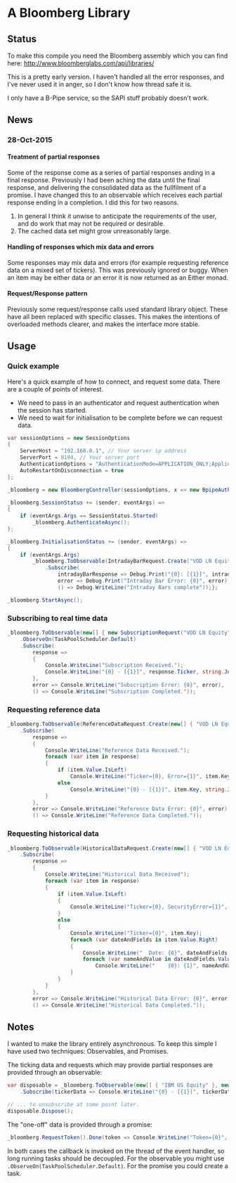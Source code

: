 # A Bloomberg Library

## Status

To make this compile you need the Bloomberg assembly which you can find here: http://www.bloomberglabs.com/api/libraries/

This is a pretty early version. I haven't handled all the error responses, and I've never used it in anger, so I don't know how thread safe it is.

I only have a B-Pipe service, so the SAPI stuff probably doesn't work.

## News

### 28-Oct-2015

#### Treatment of partial responses

Some of the response come as a series of partial responses anding in a final response. Previously I had
been aching the data until the final response, and delivering the consolidated data as the fullfilment
of a promise. I have changed this to an observable which receives each partial response ending in a
completion. I did this for two reasons.

1. In general I think it unwise to anticipate the requirements of the user, and do work that may not be required or desirable.
2. The cached data set might grow unreasonably large.

#### Handling of responses which mix data and errors

Some responses may mix data and errors (for example requesting reference data on a mixed set of tickers). This
was previously ignored or buggy. When an item may be either data or an error it is now returned as an Either monad.

#### Request/Response pattern

Previously some request/response calls used standard library object. These have all been replaced with specific
classes. This makes the intentions of overloaded methods clearer, and makes the interface more stable.

## Usage

### Quick example

Here's a quick example of how to connect, and request some data. There are a couple of points of interest.

* We need to pass in an authenticator and request authentication when the session has started.
* We need to wait for initialisation to be complete before we can request data.


```cs
var sessionOptions = new SessionOptions
{
    ServerHost = "192.168.0.1", // Your server ip address
    ServerPort = 8194, // Your server port
    AuthenticationOptions = "AuthenticationMode=APPLICATION_ONLY;ApplicationAuthenticationType=APPNAME_AND_KEY;ApplicationName=XXXXXX", // Your server name
    AutoRestartOnDisconnection = true
};

_bloomberg = new BloombergController(sessionOptions, x => new BpipeAuthenticator(x));
            
_bloomberg.SessionStatus += (sender, eventArgs) =>
{
    if (eventArgs.Args == SessionStatus.Started)
        _bloomberg.AuthenticateAsync();
};

_bloomberg.InitialisationStatus += (sender, eventArgs) =>
{
    if (eventArgs.Args)
        _bloomberg.ToObservable(IntradayBarRequest.Create("VOD LN Equity", new DateTime(2015, 10, 16, 9, 0, 0), new DateTime(2015, 10, 16, 12, 00, 0), EventType.BID, 60))
            .Subscribe(
                intradayBarResponse => Debug.Print("{0}: [{1}]", intradayBarResponse.Ticker, string.Join(",", intradayBarResponse.IntradayBars.Select(intradayBar => string.Format("Open={0}, High={1}, Low={2}, Close={3}, Volume={4}, NumEvents={5}", intradayBar.Open, intradayBar.High, intradayBar.Low, intradayBar.Close, intradayBar.Volume, intradayBar.NumEvents)))),
                error => Debug.Print("Intraday Bar Error: {0}", error),
                () => Debug.WriteLine("Intraday Bars complete"));};

_bloomberg.StartAsync();
```

### Subscribing to real time data

```cs
_bloomberg.ToObservable(new[] { new SubscriptionRequest("VOD LN Equity", new[] { "BID", "ASK" }) })
    .ObserveOn(TaskPoolScheduler.Default)
    .Subscribe(
        response =>
        {
            Console.WriteLine("Subscription Received.");
            Console.WriteLine("{0} - [{1}]", response.Ticker, string.Join(",", response.Data.Select(x => string.Format("{0}: {1}", x.Key, x.Value))));
        },
        error => Console.WriteLine("Subscription Error: {0}", error),
        () => Console.WriteLine("Subscription Completed."));
```

### Requesting reference data

```cs
_bloomberg.ToObservable(ReferenceDataRequest.Create(new[] { "VOD LN Equity", "TSCO LN Equity" }, new[] { "PX_LAST" }))
    .Subscribe(
        response =>
        {
            Console.WriteLine("Reference Data Received.");
            foreach (var item in response)
            {
                if (item.Value.IsLeft)
                    Console.WriteLine("Ticker={0}, Error={1}", item.Key, item.Value.Left);
                else
                    Console.WriteLine("{0} - [{1}]", item.Key, string.Join(",", item.Value.Right.Select(x => string.Format("{0}: {1}", x.Key, x.Value))));
            }
        },
        error => Console.WriteLine("Reference Data Error: {0}", error),
        () => Console.WriteLine("Reference Data Completed."));
```

### Requesting historical data

```cs
_bloomberg.ToObservable(HistoricalDataRequest.Create(new[] { "VOD LN Equity", "TSCO LN Equity" }, new[] { "PX_LAST" }, DateTime.Today.AddMonths(-2), DateTime.Today, PeriodicitySelection.DAILY))
    .Subscribe(
        response =>
        {
            Console.WriteLine("Historical Data Received");
            foreach (var item in response)
            {
                if (item.Value.IsLeft)
                {
                    Console.WriteLine("Ticker={0}, SecurityError={1}", item.Key, item.Value.Left);
                }
                else
                {
                    Console.WriteLine("Ticker={0}", item.Key);
                    foreach (var dateAndFields in item.Value.Right)
                    {
                        Console.WriteLine("  Date: {0}", dateAndFields.Key);
                        foreach (var nameAndValue in dateAndFields.Value)
                            Console.WriteLine("    {0}: {1}", nameAndValue.Key, nameAndValue.Value);
                    }
                }
            }
        },
        error => Console.WriteLine("Historical Data Error: {0}", error),
        () => Console.WriteLine("Historical Data Completed."));
```
## Notes

I wanted to make the library entirely asynchronous. To keep this simple I have used
two techniques: Observables, and Promises.

The ticking data and requests which may provide partial responses are provided through an observable:

```cs
var disposable = _bloomberg.ToObservable(new[] { "IBM US Equity" }, new[] { "BID", "ASK" })
    .Subscribe(tickerData => Console.WriteLine("{0} - [{1}]", tickerData.Ticker, string.Join(",", tickerData.Data.Select(x => string.Format("{0}: {1}", x.Key, x.Value)))));

// ... to unsubscribe at some point later.
disposable.Dispose();
```

The "one-off" data is provided through a promise:

```cs
_bloomberg.RequestToken().Done(token => Console.WriteLine("Token={0}", token));
```

In both cases the callback is invoked on the thread of the event handler, so long running tasks should
be decoupled. For the observable you might use `.ObserveOn(TaskPoolScheduler.Default)`. For the
promise you could create a task.